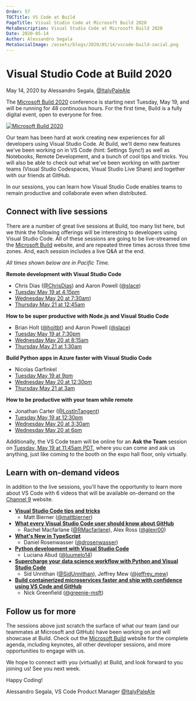 ```yaml
---
Order: 57
TOCTitle: VS Code at Build
PageTitle: Visual Studio Code at Microsoft Build 2020
MetaDescription: Visual Studio Code at Microsoft Build 2020
Date: 2020-05-14
Author: Alessandro Segala
MetaSocialImage: /assets/blogs/2020/05/14/vscode-build-social.png
---
```

# Visual Studio Code at Build 2020

May 14, 2020 by Alessandro Segala, [@ItalyPaleAle](https://twitter.com/ItalyPaleAle)

The [Microsoft Build 2020](https://mybuild.microsoft.com) conference is starting next Tuesday, May 19, and will be running for 48 continuous hours. For the first time, Build is a fully digital event, open to everyone for free.

[![Microsoft Build 2020](build-2020.png)](https://mybuild.microsoft.com)

Our team has been hard at work creating new experiences for all developers using Visual Studio Code. At Build, we'll demo new features we've been working on in VS Code (hint: Settings Sync!) as well as Notebooks, Remote Development, and a bunch of cool tips and tricks. You will also be able to check out what we've been working on with partner teams (Visual Studio Codespaces, Visual Studio Live Share) and together with our friends at GitHub.

In our sessions, you can learn how Visual Studio Code enables teams to remain productive and collaborate even when distributed.

## Connect with live sessions

There are a number of great live sessions at Build, too many list here, but we think the following offerings will be interesting to developers using Visual Studio Code. All of these sessions are going to be live-streamed on the [Microsoft Build](https://mybuild.microsoft.com/) website, and are repeated three times across three time zones. And, each session includes a live Q&A at the end.

*All times shown below are in Pacific Time.*

**Remote development with Visual Studio Code**

* Chris Dias ([@ChrisDias](https://twitter.com/ChrisDias)) and Aaron Powell ([@slace](https://twitter.com/slace))
* [Tuesday May 19 at 4:15pm](https://mybuild.microsoft.com/sessions/44eb0651-9449-4a50-b344-638ec520e042)
* [Wednesday May 20 at 7:30am](https://mybuild.microsoft.com/sessions/5bf61d0b-f4af-4b2e-bcb4-56829ada4e5b))
* [Thursday May 21 at 12:45am](https://mybuild.microsoft.com/sessions/98051ab8-b26e-4582-9215-5d21f2b18afd)

**How to be super productive with Node.js and Visual Studio Code**

* Brian Holt ([@holtbt](https://twitter.com/holtbt)) and Aaron Powell ([@slace](https://twitter.com/slace))
* [Tuesday May 19 at 7:30pm](https://mybuild.microsoft.com/sessions/a908c4f8-210f-49b4-a7fe-671b4e3890f9)
* [Wednesday May 20 at 8:15am](https://mybuild.microsoft.com/sessions/a908c4f8-210f-49b4-a7fe-671b4e3890f9)
* [Thursday May 21 at 1:30am](https://mybuild.microsoft.com/sessions/0f743b92-55fd-4c51-8ac5-bc30b56e07e1)

**Build Python apps in Azure faster with Visual Studio Code**

* Nicolas Garfinkel
* [Tuesday May 19 at 9pm](https://mybuild.microsoft.com/sessions/4b7d35d7-7af8-442d-953a-abcc12627d24)
* [Wednesday May 20 at 12:30pm](https://mybuild.microsoft.com/sessions/314e756d-b145-4d84-90c1-1aea9235df72)
* [Thursday May 21 at 3am](https://mybuild.microsoft.com/sessions/b7a2db58-78fb-49b8-9372-66cd63f2f26f)

**How to be productive with your team while remote**

* Jonathan Carter ([@LostInTangent](https://twitter.com/LostInTangent))
* [Tuesday May 19 at 12:30pm](https://mybuild.microsoft.com/sessions/a0d2222c-cbd4-42ad-9471-88f91dc639f7)
* [Wednesday May 20 at 3:30am](https://mybuild.microsoft.com/sessions/a0e69c1b-96e9-452a-9b3f-91665f4a51cf)
* [Wednesday May 20 at 6pm](https://mybuild.microsoft.com/sessions/ef29e80e-19e3-4a51-a32c-75dc8e58820b )

Additionally, the VS Code team will be online for an **Ask the Team** session on [Tuesday, May 19 at 11:45am PDT](https://mybuild.microsoft.com/sessions/be31cf74-1b32-4ac5-9673-333bc6018b18), where you can come and ask us anything, just like coming to the booth on the expo hall floor, only virtually.

## Learn with on-demand videos

In addition to the live sessions, you'll have the opportunity to learn more about VS Code with 6 videos that will be available on-demand on the [Channel 9](https://channel9.msdn.com/Events/Build/2020) website.

* [**Visual Studio Code tips and tricks**](https://aka.ms/Build2020AppDev-VSCodeTips)
  * Matt Bierner ([@mattbierner](https://twitter.com/mattbierner))
* [**What every Visual Studio Code user should know about GitHub**](https://aka.ms/Build2020AppDev-VSCodeAndGitHub)
  * Rachel Macfarlane ([@RMacfarlane](https://github.com/RMacfarlane)), Alex Ross ([@alexr00](https://github.com/alexr00))
* [**What's New in TypeScript**](https://aka.ms/Build2020AppDev-TypeScript)
  * Daniel Rosenwasser ([@drosenwasser](https://twitter.com/drosenwasser))
* [**Python development with Visual Studio Code**](https://aka.ms/Build2020AppDev-Python)
  * Luciana Abud ([@luumelo14](https://twitter.com/luumelo14))
* [**Supercharge your data science workflow with Python and Visual Studio Code**](https://aka.ms/Build2020AppDev-DataScience)
  * Sid Unnithan ([@SidUnnithan](https://twitter.com/SidUnnithan)), Jeffrey Mew ([@jeffrey_mew](https://twitter.com/jeffrey_mew))
* [**Build containerized microservices faster and ship with confidence using VS Code and GitHub**](https://aka.ms/Build2020AppDev-InnerLoops)
  * Nick Greenfield ([@greenie-msft](https://github.com/greenie-msft))

## Follow us for more

The sessions above just scratch the surface of what our team (and our teammates at Microsoft and GitHub) have been working on and will showcase at Build. Check out the [Microsoft Build](https://mybuild.microsoft.com/) website for the complete agenda, including keynotes, all other developer sessions, and more opportunities to engage with us.

We hope to connect with you (virtually) at Build, and look forward to you joining us! See you next week.

Happy Coding!

Alessandro Segala, VS Code Product Manager [@ItalyPaleAle](https://twitter.com/ItalyPaleAle)
